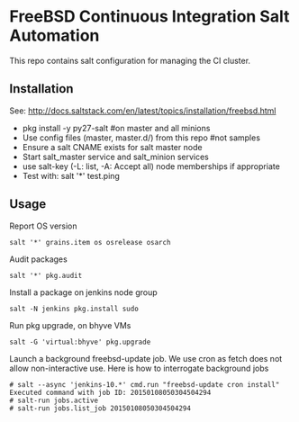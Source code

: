 # FreeBSD Continuous Integration Salt Automation

This repo contains salt configuration for managing the CI cluster.

## Installation
See: http://docs.saltstack.com/en/latest/topics/installation/freebsd.html

 * pkg install -y py27-salt #on master and all minions
 * Use config files (master, master.d/) from this repo #not samples
 * Ensure a salt CNAME exists for salt master node
 * Start salt_master service and salt_minion services
 * use salt-key (-L: list, -A: Accept all) node memberships if appropriate
 * Test with: salt '*' test.ping

## Usage

Report OS version

```
salt '*' grains.item os osrelease osarch
```

Audit packages

```
salt '*' pkg.audit
```

Install a package on jenkins node group

```
salt -N jenkins pkg.install sudo
```

Run pkg upgrade, on bhyve VMs

```
salt -G 'virtual:bhyve' pkg.upgrade
```

Launch a background freebsd-update job. We use cron as fetch does not allow
non-interactive use. Here is how to interrogate background jobs

```
# salt --async 'jenkins-10.*' cmd.run "freebsd-update cron install"
Executed command with job ID: 20150108050304504294
# salt-run jobs.active
# salt-run jobs.list_job 20150108050304504294
```

